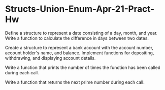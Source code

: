 # Structs-Union-Enum-Apr-21-Pract-Hw

Define a structure to represent a date consisting of a day, month, and year. Write a function to calculate the difference in days between two dates.

Create a structure to represent a bank account with the account number, account holder's name, and balance. Implement functions for depositing, withdrawing, and displaying account details.

Write a function that prints the number of times the function has been called        during each call.

Write a function that returns the next prime number during each call.
